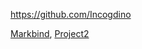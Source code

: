
<!-- Give link to your github home page -->
<span id="github">https://github.com/Incogdino</span>

<!-- [CS3281: Give your NUS-OSS project][CS3282: give your internal and external projects related to the module] -->
<span id="projects">[Markbind](https://github.com/MarkBind/markbind), [Project2]()</span>
